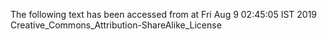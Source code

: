 The following text has been accessed from at Fri Aug 9 02:45:05 IST 2019
Creative_Commons_Attribution-ShareAlike_License
